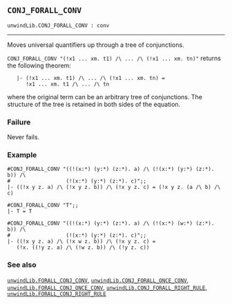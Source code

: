 ## `CONJ_FORALL_CONV`

``` hol4
unwindLib.CONJ_FORALL_CONV : conv
```

------------------------------------------------------------------------

Moves universal quantifiers up through a tree of conjunctions.

`CONJ_FORALL_CONV "(!x1 ... xm. t1) /\ ... /\ (!x1 ... xm. tn)"` returns
the following theorem:

``` hol4
   |- (!x1 ... xm. t1) /\ ... /\ (!x1 ... xm. tn) =
      !x1 ... xm. t1 /\ ... /\ tn
```

where the original term can be an arbitrary tree of conjunctions. The
structure of the tree is retained in both sides of the equation.

### Failure

Never fails.

### Example

``` hol4
#CONJ_FORALL_CONV "((!(x:*) (y:*) (z:*). a) /\ (!(x:*) (y:*) (z:*). b)) /\
#                  (!(x:*) (y:*) (z:*). c)";;
|- ((!x y z. a) /\ (!x y z. b)) /\ (!x y z. c) = (!x y z. (a /\ b) /\ c)

#CONJ_FORALL_CONV "T";;
|- T = T

#CONJ_FORALL_CONV "((!(x:*) (y:*) (z:*). a) /\ (!(x:*) (w:*) (z:*). b)) /\
#                  (!(x:*) (y:*) (z:*). c)";;
|- ((!x y z. a) /\ (!x w z. b)) /\ (!x y z. c) =
   (!x. ((!y z. a) /\ (!w z. b)) /\ (!y z. c))
```

### See also

[`unwindLib.FORALL_CONJ_CONV`](#unwindLib.FORALL_CONJ_CONV),
[`unwindLib.CONJ_FORALL_ONCE_CONV`](#unwindLib.CONJ_FORALL_ONCE_CONV),
[`unwindLib.FORALL_CONJ_ONCE_CONV`](#unwindLib.FORALL_CONJ_ONCE_CONV),
[`unwindLib.CONJ_FORALL_RIGHT_RULE`](#unwindLib.CONJ_FORALL_RIGHT_RULE),
[`unwindLib.FORALL_CONJ_RIGHT_RULE`](#unwindLib.FORALL_CONJ_RIGHT_RULE)
